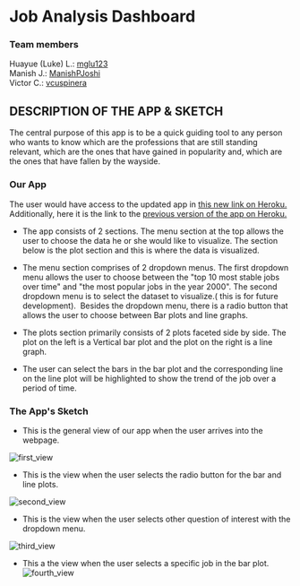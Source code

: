 # Job Analysis Dashboard

### Team members
Huayue (Luke) L.: [mglu123](https://github.com/mglu123)  
Manish J.: [ManishPJoshi](https://github.com/ManishPJoshi)  
Victor C.: [vcuspinera](https://github.com/vcuspinera)  


## DESCRIPTION OF THE APP & SKETCH


The central purpose of this app is to be a quick guiding tool to any person who wants to know which are the professions that are still standing relevant, which are the ones that have gained in popularity and, which are the ones that have fallen by the wayside.

### Our App

The user would have access to the updated app in [this new link on Heroku.](https://dsci-532-group-208-milestone3.herokuapp.com)
Additionally, here it is the link to the [previous version of the app on Heroku.](https://dsci-532-group-208-milestone2.herokuapp.com)

- The app consists of 2 sections. The menu section at the top allows the user to choose the data he or she would like to visualize. The section below is the plot section and this is where the data is visualized. 

- The menu section comprises of 2 dropdown menus. The first dropdown menu allows the user to choose between the "top 10 most stable jobs over time" and "the most popular jobs in the year 2000". The second dropdown menu is to select the dataset to visualize.( this is for future development).  Besides the dropdown menu, there is a radio button that allows the user to choose between Bar plots and line graphs. 

- The plots section primarily consists of 2 plots faceted side by side. The plot on the left is a Vertical bar plot and the plot on the right is a line graph. 

- The user can select the bars in the bar plot and the corresponding line on the line plot will be highlighted to show the trend of the job over a period of time.
 
  
  
### The App's Sketch

- This is the general view of our app when the user arrives into the webpage.

![first_view](img/final_plot_1.png "General app view")


- This is the view when the user selects the radio button for the bar and line plots.

![second_view](img/final_plot_2.png "Bar and line plots")


- This is the view when the user selects other question of interest with the dropdown menu.

![third_view](img/final_plot_3.png "Change the question of interest")



- This a the view when the user selects a specific job in the bar plot.
![fourth_view](img/final_plot_4.png "Select a sepcific job in the bar pot")
